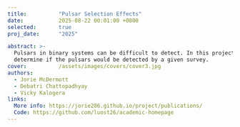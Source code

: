 ```yaml
---
title:          "Pulsar Selection Effects"
date:           2025-08-22 00:01:00 +0800
selected:       true
proj_date:      "2025"

abstract: >-
  Pulsars in binary systems can be difficult to detect. In this project, we create a Python pipeline to calculate the selection effects on a pulsar in such systems and
  determine if the pulsars would be detected by a given survey.
cover:          /assets/images/covers/cover3.jpg
authors:
  - Jorie McDermott
  - Debatri Chattopadhyay
  - Vicky Kalogera
links:
  More info: https://jorie286.github.io/project/publications/
  Code: https://github.com/luost26/academic-homepage
---
```

